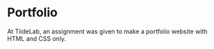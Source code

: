 # Portfolio
At TiideLab, an assignment was given to make a portfolio website with HTML and CSS only. 
